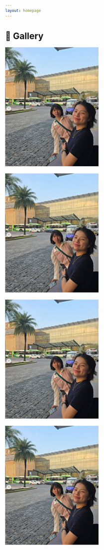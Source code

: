 ```yaml
---
layout: homepage
---
```


# 📸 Gallery

<div style="display: flex; gap: 20px; flex-wrap: wrap;">
  <div style="flex: 1 1 200px;">
   <img src="./conference.png" alt="Conference Pic" style="max-width: 300px;">
  </div>
  <div style="flex: 1 1 200px;">
   <img src="./conference.png" alt="Conference Pic" style="max-width: 300px;">
  </div>
  <div style="flex: 1 1 200px;">
   <img src="./conference.png" alt="Conference Pic" style="max-width: 300px;">
  </div>
  <div style="flex: 1 1 200px;">
   <img src="./conference.png" alt="Conference Pic" style="max-width: 300px;">
  </div>
</div>
